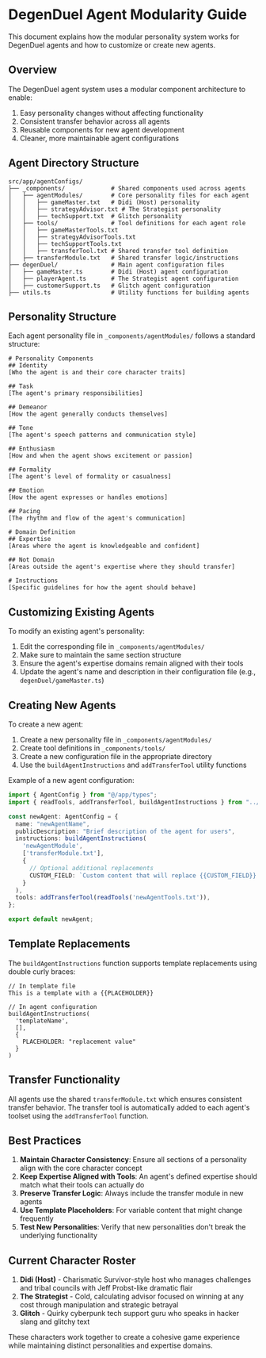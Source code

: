 # DegenDuel Agent Modularity Guide

This document explains how the modular personality system works for DegenDuel agents and how to customize or create new agents.

## Overview

The DegenDuel agent system uses a modular component architecture to enable:

1. Easy personality changes without affecting functionality
2. Consistent transfer behavior across all agents
3. Reusable components for new agent development
4. Cleaner, more maintainable agent configurations

## Agent Directory Structure

```
src/app/agentConfigs/
├── _components/             # Shared components used across agents
│   ├── agentModules/        # Core personality files for each agent
│   │   ├── gameMaster.txt   # Didi (Host) personality
│   │   ├── strategyAdvisor.txt # The Strategist personality
│   │   ├── techSupport.txt  # Glitch personality
│   ├── tools/               # Tool definitions for each agent role
│   │   ├── gameMasterTools.txt
│   │   ├── strategyAdvisorTools.txt
│   │   ├── techSupportTools.txt
│   │   ├── transferTool.txt # Shared transfer tool definition
│   ├── transferModule.txt   # Shared transfer logic/instructions
├── degenDuel/               # Main agent configuration files
│   ├── gameMaster.ts        # Didi (Host) agent configuration
│   ├── playerAgent.ts       # The Strategist agent configuration  
│   ├── customerSupport.ts   # Glitch agent configuration
├── utils.ts                 # Utility functions for building agents
```

## Personality Structure

Each agent personality file in `_components/agentModules/` follows a standard structure:

```
# Personality Components
## Identity
[Who the agent is and their core character traits]

## Task
[The agent's primary responsibilities]

## Demeanor
[How the agent generally conducts themselves]

## Tone
[The agent's speech patterns and communication style]

## Enthusiasm
[How and when the agent shows excitement or passion]

## Formality
[The agent's level of formality or casualness]

## Emotion
[How the agent expresses or handles emotions]

## Pacing
[The rhythm and flow of the agent's communication]

# Domain Definition
## Expertise
[Areas where the agent is knowledgeable and confident]

## Not Domain
[Areas outside the agent's expertise where they should transfer]

# Instructions
[Specific guidelines for how the agent should behave]
```

## Customizing Existing Agents

To modify an existing agent's personality:

1. Edit the corresponding file in `_components/agentModules/`
2. Make sure to maintain the same section structure
3. Ensure the agent's expertise domains remain aligned with their tools
4. Update the agent's name and description in their configuration file (e.g., `degenDuel/gameMaster.ts`)

## Creating New Agents

To create a new agent:

1. Create a new personality file in `_components/agentModules/`
2. Create tool definitions in `_components/tools/`
3. Create a new configuration file in the appropriate directory
4. Use the `buildAgentInstructions` and `addTransferTool` utility functions

Example of a new agent configuration:

```typescript
import { AgentConfig } from "@/app/types";
import { readTools, addTransferTool, buildAgentInstructions } from "../utils";

const newAgent: AgentConfig = {
  name: "newAgentName",
  publicDescription: "Brief description of the agent for users",
  instructions: buildAgentInstructions(
    'newAgentModule',
    ['transferModule.txt'],
    {
      // Optional additional replacements
      CUSTOM_FIELD: `Custom content that will replace {{CUSTOM_FIELD}} in the template`
    }
  ),
  tools: addTransferTool(readTools('newAgentTools.txt')),
};

export default newAgent;
```

## Template Replacements

The `buildAgentInstructions` function supports template replacements using double curly braces:

```
// In template file
This is a template with a {{PLACEHOLDER}}

// In agent configuration
buildAgentInstructions(
  'templateName',
  [],
  {
    PLACEHOLDER: "replacement value"
  }
)
```

## Transfer Functionality

All agents use the shared `transferModule.txt` which ensures consistent transfer behavior. The transfer tool is automatically added to each agent's toolset using the `addTransferTool` function.

## Best Practices

1. **Maintain Character Consistency**: Ensure all sections of a personality align with the core character concept
2. **Keep Expertise Aligned with Tools**: An agent's defined expertise should match what their tools can actually do
3. **Preserve Transfer Logic**: Always include the transfer module in new agents
4. **Use Template Placeholders**: For variable content that might change frequently
5. **Test New Personalities**: Verify that new personalities don't break the underlying functionality

## Current Character Roster

1. **Didi (Host)** - Charismatic Survivor-style host who manages challenges and tribal councils with Jeff Probst-like dramatic flair
2. **The Strategist** - Cold, calculating advisor focused on winning at any cost through manipulation and strategic betrayal
3. **Glitch** - Quirky cyberpunk tech support guru who speaks in hacker slang and glitchy text

These characters work together to create a cohesive game experience while maintaining distinct personalities and expertise domains.